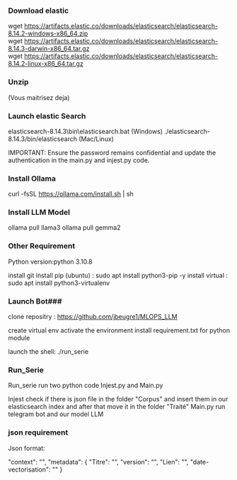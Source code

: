 ### Download elastic ###

wget https://artifacts.elastic.co/downloads/elasticsearch/elasticsearch-8.14.2-windows-x86_64.zip <br>
wget https://artifacts.elastic.co/downloads/elasticsearch/elasticsearch-8.14.3-darwin-x86_64.tar.gz <br>
wget https://artifacts.elastic.co/downloads/elasticsearch/elasticsearch-8.14.2-linux-x86_64.tar.gz <br>

### Unzip ###
(Vous maitrisez deja)

### Launch elastic Search ###
elasticsearch-8.14.3\bin\elasticsearch.bat (Windows)
./elasticsearch-8.14.3/bin/elasticsearch (Mac/Linux)

IMPORTANT: Ensure the password remains confidential and update the authentication in the main.py and injest.py code.

### Install Ollama ###

curl -fsSL https://ollama.com/install.sh | sh

### Install LLM Model ###

ollama pull llama3
ollama pull gemma2

### Other Requirement ###

Python version:python 3.10.8

install git
install pip (ubuntu) : sudo apt install python3-pip -y
install virtual : sudo apt install python3-virtualenv


### Launch Bot###

clone repositry : https://github.com/jbeugre1/MLOPS_LLM

create virtual env
activate the environment
install requirement.txt for python module

launch the shell: ./run_serie

### Run_Serie ###

Run_serie run two python code Injest.py and Main.py

Injest check if there is json file in the folder "Corpus" and insert them in our elasticsearch index and after that move it in the folder "Traité"
Main.py run telegram bot and our model LLM


### json requirement ###

Json format:

"context": "",
        "metadata": {
            "Titre": "",
            "version": "",
            "Lien": "",
            "date-vectorisation": ""
        }
